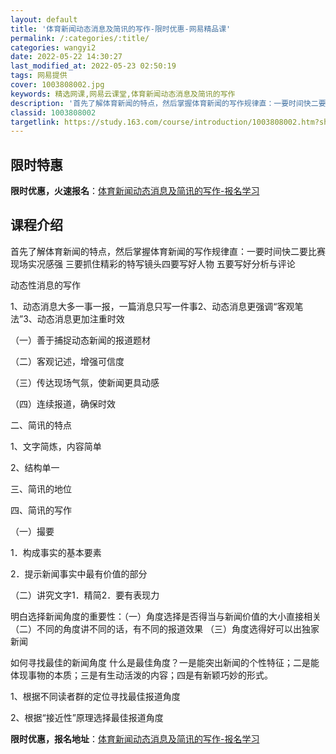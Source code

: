 ```yaml
---
layout: default
title: '体育新闻动态消息及简讯的写作-限时优惠-网易精品课'
permalink: /:categories/:title/
categories: wangyi2
date: 2022-05-22 14:30:27
last_modified_at: 2022-05-23 02:50:19
tags: 网易提供
cover: 1003808002.jpg
keywords: 精选网课,网易云课堂,体育新闻动态消息及简讯的写作
description: '首先了解体育新闻的特点，然后掌握体育新闻的写作规律直：一要时间快二要比赛现场实况感强三要抓住精彩的特写镜头四要写好人物五'
classid: 1003808002
targetlink: https://study.163.com/course/introduction/1003808002.htm?share=1&shareId=1025206652&utm_campaign=share&utm_medium=iphoneShare&utm_source=&utm_u=1025206652
---
```


## 限时特惠

**限时优惠，火速报名**：[体育新闻动态消息及简讯的写作-报名学习](https://study.163.com/course/introduction/1003808002.htm?share=1&shareId=1025206652&utm_campaign=share&utm_medium=iphoneShare&utm_source=&utm_u=1025206652)

## 课程介绍

首先了解体育新闻的特点，然后掌握体育新闻的写作规律直：一要时间快二要比赛现场实况感强 三要抓住精彩的特写镜头四要写好人物 五要写好分析与评论

动态性消息的写作

1、动态消息大多一事一报，一篇消息只写一件事2、动态消息更强调“客观笔法”3、动态消息更加注重时效 

（一）善于捕捉动态新闻的报道题材 

（二）客观记述，增强可信度

（三）传达现场气氛，使新闻更具动感

（四）连续报道，确保时效

二、简讯的特点 

1、文字简炼，内容简单

2、结构单一

三、简讯的地位

四、简讯的写作

（一）撮要

1．构成事实的基本要素

 2．提示新闻事实中最有价值的部分    

（二）讲究文字1．精简2．要有表现力

  明白选择新闻角度的重要性：（一）角度选择是否得当与新闻价值的大小直接相关 （二）不同的角度讲不同的话，有不同的报道效果 （三）角度选得好可以出独家新闻 

如何寻找最佳的新闻角度   什么是最佳角度？一是能突出新闻的个性特征；二是能体现事物的本质；三是有生动活泼的内容；四是有新颖巧妙的形式。

1、根据不同读者群的定位寻找最佳报道角度

 2、根据“接近性”原理选择最佳报道角度

**限时优惠，报名地址**：[体育新闻动态消息及简讯的写作-报名学习](https://study.163.com/course/introduction/1003808002.htm?share=1&shareId=1025206652&utm_campaign=share&utm_medium=iphoneShare&utm_source=&utm_u=1025206652)

